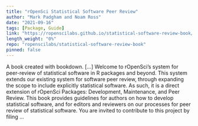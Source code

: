 ```yaml
---
title: "rOpenSci Statistical Software Peer Review"
author: "Mark Padgham and Noam Ross"
date: "2021-09-16"
tags: [Package, Guide]
link: "https://ropenscilabs.github.io/statistical-software-review-book/"
length_weight: "0%"
repo: "ropenscilabs/statistical-software-review-book"
pinned: false
---
```


A book created with bookdown. [...] Welcome to rOpenSci’s system for peer-review of
statistical software in R packages and beyond. This system extends our existing
system for software peer
review, through expanding the
scope to
include explicitly statistical software. As such, it is a direct extension of
rOpenSci Packages: Development, Maintenance, and
Peer Review. This book provides guidelines for
authors on how to develop statistical software, and for editors and reviewers
on our processes for peer review of statistical software. You are invited to contribute to this project by filing ...
